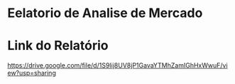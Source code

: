 # Eelatorio de Analise de Mercado
# Link do Relatório
https://drive.google.com/file/d/1S9Iij8UV8jP1GavaYTMhZamIGhHxWwuF/view?usp=sharing
